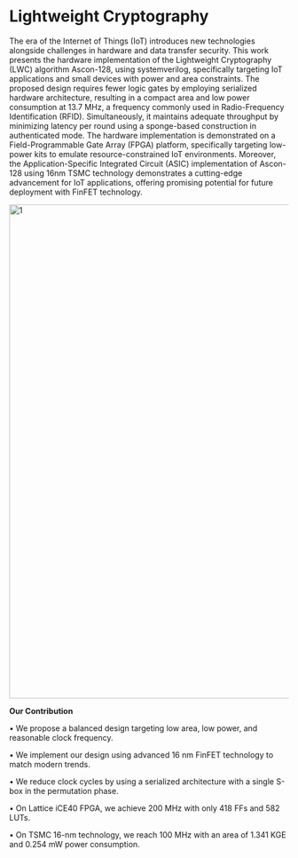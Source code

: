 # **Lightweight Cryptography** 
The era of the Internet of Things (IoT) introduces new technologies alongside challenges in hardware and data transfer security. This work presents the hardware implementation of the Lightweight Cryptography (LWC) algorithm Ascon-128, using systemverilog, specifically targeting IoT applications and small devices with power and area constraints. The proposed design requires fewer logic gates by employing serialized hardware architecture, resulting in a compact area and low power consumption at 13.7 MHz, a frequency commonly used in Radio-Frequency Identification (RFID). 
Simultaneously, it maintains adequate throughput by minimizing latency per round using a sponge-based construction in authenticated mode. The hardware implementation is demonstrated on a Field-Programmable Gate Array (FPGA) platform, specifically targeting low-power kits to emulate resource-constrained IoT environments. 
Moreover, the Application-Specific Integrated Circuit (ASIC) implementation of Ascon-128 using 16nm TSMC technology demonstrates a cutting-edge advancement for IoT applications, offering promising potential for future deployment with FinFET technology.

<img width="890" alt="1" src="https://github.com/user-attachments/assets/0a34d2a9-37cb-4425-8e8d-6ee06da969c2" />

**Our Contribution**

• We propose a balanced design targeting low area, low power, and reasonable clock frequency.

• We implement our design using advanced 16 nm FinFET technology to match modern trends.

• We reduce clock cycles by using a serialized architecture with a single S-box in the permutation phase.

• On Lattice iCE40 FPGA, we achieve 200 MHz with only 418 FFs and 582 LUTs.

• On TSMC 16-nm technology, we reach 100 MHz with an area of 1.341 KGE and 0.254 mW power consumption.

